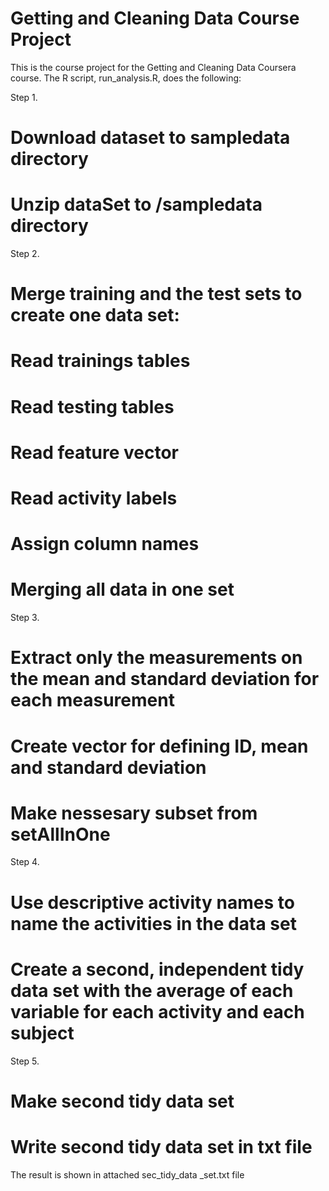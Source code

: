 # Getting and Cleaning Data Course Project

This is the course project for the Getting and Cleaning Data Coursera course. The R script, run_analysis.R, does the following:

Step 1.
# Download dataset to sampledata directory
# Unzip dataSet to /sampledata directory

Step 2.
# Merge  training and the test sets to create one data set:
# Read trainings tables
# Read testing tables
# Read feature vector
# Read activity labels
# Assign column names
# Merging all data in one set

Step 3.
# Extract only the measurements on the mean and standard deviation for each measurement
# Create vector for defining ID, mean and standard deviation
# Make nessesary subset from setAllInOne

Step 4.
# Use descriptive activity names to name the activities in the data set
# Create a second, independent tidy data set with the average of each variable for each activity and each subject 

Step 5.
# Make second tidy data set
# Write second tidy data set in txt file

The result is shown in attached sec_tidy_data _set.txt file